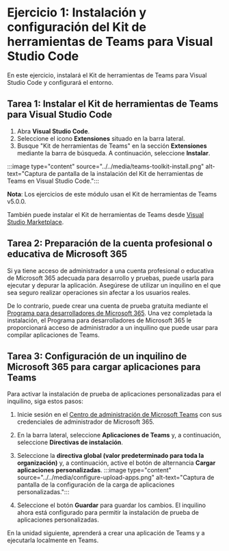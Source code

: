 # Ejercicio 1: Instalación y configuración del Kit de herramientas de Teams para Visual Studio Code

En este ejercicio, instalará el Kit de herramientas de Teams para Visual Studio Code y configurará el entorno.

## Tarea 1: Instalar el Kit de herramientas de Teams para Visual Studio Code

1. Abra **Visual Studio Code**.
2. Seleccione el icono **Extensiones** situado en la barra lateral.
3. Busque "Kit de herramientas de Teams" en la sección **Extensiones** mediante la barra de búsqueda. A continuación, seleccione **Instalar**.

:::image type="content" source="../../media/teams-toolkit-install.png" alt-text="Captura de pantalla de la instalación del Kit de herramientas de Teams en Visual Studio Code.":::

**Nota**:  Los ejercicios de este módulo usan el Kit de herramientas de Teams v5.0.0.

También puede instalar el Kit de herramientas de Teams desde [Visual Studio Marketplace](https://marketplace.visualstudio.com/items?itemName=TeamsDevApp.ms-teams-vscode-extension).

## Tarea 2: Preparación de la cuenta profesional o educativa de Microsoft 365

Si ya tiene acceso de administrador a una cuenta profesional o educativa de Microsoft 365 adecuada para desarrollo y pruebas, puede usarla para ejecutar y depurar la aplicación. Asegúrese de utilizar un inquilino en el que sea seguro realizar operaciones sin afectar a los usuarios reales.

De lo contrario, puede crear una cuenta de prueba gratuita mediante el [Programa para desarrolladores de Microsoft 365](https://aka.ms/m365developers).  Una vez completada la instalación, el Programa para desarrolladores de Microsoft 365 le proporcionará acceso de administrador a un inquilino que puede usar para compilar aplicaciones de Teams.

## Tarea 3: Configuración de un inquilino de Microsoft 365 para cargar aplicaciones para Teams

Para activar la instalación de prueba de aplicaciones personalizadas para el inquilino, siga estos pasos:

1. Inicie sesión en el [Centro de administración de Microsoft Teams](https://admin.teams.microsoft.com) con sus credenciales de administrador de Microsoft 365.

2. En la barra lateral, seleccione **Aplicaciones de Teams** y, a continuación, seleccione **Directivas de instalación**.

3. Seleccione la **directiva global (valor predeterminado para toda la organización)** y, a continuación, active el botón de alternancia **Cargar aplicaciones personalizadas**. 
   :::image type="content" source="../../media/configure-upload-apps.png" alt-text="Captura de pantalla de la configuración de la carga de aplicaciones personalizadas.":::

4. Seleccione el botón **Guardar** para guardar los cambios. El inquilino ahora está configurado para permitir la instalación de prueba de aplicaciones personalizadas.

En la unidad siguiente, aprenderá a crear una aplicación de Teams y a ejecutarla localmente en Teams.
